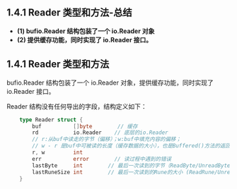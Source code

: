 ## 1.4.1 Reader 类型和方法-总结

- **(1) bufio.Reader 结构包装了一个 io.Reader 对象**
- **(2) 提供缓存功能，同时实现了 io.Reader 接口。**

## 1.4.1 Reader 类型和方法

bufio.Reader 结构包装了一个 io.Reader 对象，提供缓存功能，同时实现了 io.Reader 接口。

Reader 结构没有任何导出的字段，结构定义如下：

```go
    type Reader struct {
        buf          []byte        // 缓存
        rd           io.Reader    // 底层的io.Reader
        // r:从buf中读走的字节（偏移）；w:buf中填充内容的偏移；
        // w - r 是buf中可被读的长度（缓存数据的大小），也是Buffered()方法的返回值
        r, w         int
        err          error        // 读过程中遇到的错误
        lastByte     int        // 最后一次读到的字节（ReadByte/UnreadByte)
        lastRuneSize int        // 最后一次读到的Rune的大小 (ReadRune/UnreadRune)
    }
```
